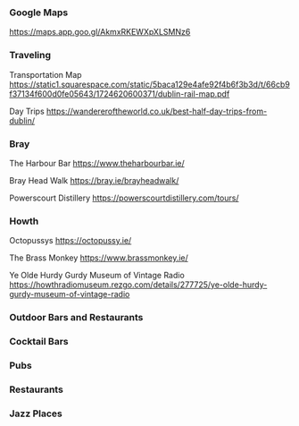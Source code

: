 ### Google Maps
https://maps.app.goo.gl/AkmxRKEWXpXLSMNz6

### Traveling

Transportation Map
https://static1.squarespace.com/static/5baca129e4afe92f4b6f3b3d/t/66cb9f37134f600d0fe05643/1724620600371/dublin-rail-map.pdf

Day Trips
https://wandereroftheworld.co.uk/best-half-day-trips-from-dublin/


### Bray

The Harbour Bar
https://www.theharbourbar.ie/

Bray Head Walk
https://bray.ie/brayheadwalk/

Powerscourt Distillery
https://powerscourtdistillery.com/tours/


### Howth

Octopussys
https://octopussy.ie/

The Brass Monkey
https://www.brassmonkey.ie/

Ye Olde Hurdy Gurdy Museum of Vintage Radio
https://howthradiomuseum.rezgo.com/details/277725/ye-olde-hurdy-gurdy-museum-of-vintage-radio



### Outdoor Bars and Restaurants


### Cocktail Bars


### Pubs


### Restaurants


### Jazz Places
